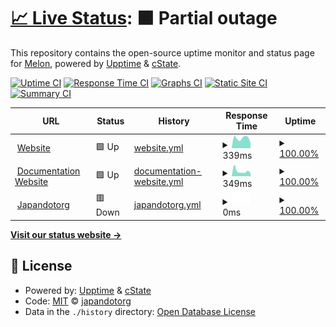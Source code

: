 # [📈 Live Status](https://upptime.github.io/upptime): <!--live status--> **🟧 Partial outage**

This repository contains the open-source uptime monitor and status page for [Melon](https://botmelon.vercel.app), powered by [Upptime](https://github.com/upptime/upptime) & [cState](https://github.com/cstate/cstate).

[![Uptime CI](https://github.com/japandotorg/melon-status/workflows/Uptime%20CI/badge.svg)](https://github.com/japandotorg/melon-status/actions?query=workflow%3A%22Uptime+CI%22)
[![Response Time CI](https://github.com/japandotorg/melon-status/workflows/Response%20Time%20CI/badge.svg)](https://github.com/japandotorg/melon-status/actions?query=workflow%3A%22Response+Time+CI%22)
[![Graphs CI](https://github.com/japandotorg/melon-status/workflows/Graphs%20CI/badge.svg)](https://github.com/japandotorg/melon-status/actions?query=workflow%3A%22Graphs+CI%22)
[![Static Site CI](https://github.com/japandotorg/melon-status/workflows/Static%20Site%20CI/badge.svg)](https://github.com/japandotorg/melon-status/actions?query=workflow%3A%22Static+Site+CI%22)
[![Summary CI](https://github.com/japandotorg/melon-status/workflows/Summary%20CI/badge.svg)](https://github.com/japandotorg/melon-status/actions?query=workflow%3A%22Summary+CI%22)

<!--start: status pages-->
<!-- This summary is generated by Upptime (https://github.com/upptime/upptime) -->
<!-- Do not edit this manually, your changes will be overwritten -->
<!-- prettier-ignore -->
| URL | Status | History | Response Time | Uptime |
| --- | ------ | ------- | ------------- | ------ |
| <img alt="" src="https://icons.duckduckgo.com/ip3/melonbot.io.ico" height="13"> [Website](https://melonbot.io) | 🟩 Up | [website.yml](https://github.com/japandotorg/Melon-Status/commits/HEAD/history/website.yml) | <details><summary><img alt="Response time graph" src="./graphs/website/response-time-week.png" height="20"> 339ms</summary><br><a href="https://status.melonbot.io/history/website"><img alt="Response time 254" src="https://img.shields.io/endpoint?url=https%3A%2F%2Fraw.githubusercontent.com%2Fjapandotorg%2FMelon-Status%2FHEAD%2Fapi%2Fwebsite%2Fresponse-time.json"></a><br><a href="https://status.melonbot.io/history/website"><img alt="24-hour response time 180" src="https://img.shields.io/endpoint?url=https%3A%2F%2Fraw.githubusercontent.com%2Fjapandotorg%2FMelon-Status%2FHEAD%2Fapi%2Fwebsite%2Fresponse-time-day.json"></a><br><a href="https://status.melonbot.io/history/website"><img alt="7-day response time 339" src="https://img.shields.io/endpoint?url=https%3A%2F%2Fraw.githubusercontent.com%2Fjapandotorg%2FMelon-Status%2FHEAD%2Fapi%2Fwebsite%2Fresponse-time-week.json"></a><br><a href="https://status.melonbot.io/history/website"><img alt="30-day response time 312" src="https://img.shields.io/endpoint?url=https%3A%2F%2Fraw.githubusercontent.com%2Fjapandotorg%2FMelon-Status%2FHEAD%2Fapi%2Fwebsite%2Fresponse-time-month.json"></a><br><a href="https://status.melonbot.io/history/website"><img alt="1-year response time 267" src="https://img.shields.io/endpoint?url=https%3A%2F%2Fraw.githubusercontent.com%2Fjapandotorg%2FMelon-Status%2FHEAD%2Fapi%2Fwebsite%2Fresponse-time-year.json"></a></details> | <details><summary><a href="https://status.melonbot.io/history/website">100.00%</a></summary><a href="https://status.melonbot.io/history/website"><img alt="All-time uptime 100.00%" src="https://img.shields.io/endpoint?url=https%3A%2F%2Fraw.githubusercontent.com%2Fjapandotorg%2FMelon-Status%2FHEAD%2Fapi%2Fwebsite%2Fuptime.json"></a><br><a href="https://status.melonbot.io/history/website"><img alt="24-hour uptime 100.00%" src="https://img.shields.io/endpoint?url=https%3A%2F%2Fraw.githubusercontent.com%2Fjapandotorg%2FMelon-Status%2FHEAD%2Fapi%2Fwebsite%2Fuptime-day.json"></a><br><a href="https://status.melonbot.io/history/website"><img alt="7-day uptime 100.00%" src="https://img.shields.io/endpoint?url=https%3A%2F%2Fraw.githubusercontent.com%2Fjapandotorg%2FMelon-Status%2FHEAD%2Fapi%2Fwebsite%2Fuptime-week.json"></a><br><a href="https://status.melonbot.io/history/website"><img alt="30-day uptime 100.00%" src="https://img.shields.io/endpoint?url=https%3A%2F%2Fraw.githubusercontent.com%2Fjapandotorg%2FMelon-Status%2FHEAD%2Fapi%2Fwebsite%2Fuptime-month.json"></a><br><a href="https://status.melonbot.io/history/website"><img alt="1-year uptime 100.00%" src="https://img.shields.io/endpoint?url=https%3A%2F%2Fraw.githubusercontent.com%2Fjapandotorg%2FMelon-Status%2FHEAD%2Fapi%2Fwebsite%2Fuptime-year.json"></a></details>
| <img alt="" src="https://icons.duckduckgo.com/ip3/guide.melonbot.io.ico" height="13"> [Documentation Website](https://guide.melonbot.io) | 🟩 Up | [documentation-website.yml](https://github.com/japandotorg/Melon-Status/commits/HEAD/history/documentation-website.yml) | <details><summary><img alt="Response time graph" src="./graphs/documentation-website/response-time-week.png" height="20"> 349ms</summary><br><a href="https://status.melonbot.io/history/documentation-website"><img alt="Response time 352" src="https://img.shields.io/endpoint?url=https%3A%2F%2Fraw.githubusercontent.com%2Fjapandotorg%2FMelon-Status%2FHEAD%2Fapi%2Fdocumentation-website%2Fresponse-time.json"></a><br><a href="https://status.melonbot.io/history/documentation-website"><img alt="24-hour response time 224" src="https://img.shields.io/endpoint?url=https%3A%2F%2Fraw.githubusercontent.com%2Fjapandotorg%2FMelon-Status%2FHEAD%2Fapi%2Fdocumentation-website%2Fresponse-time-day.json"></a><br><a href="https://status.melonbot.io/history/documentation-website"><img alt="7-day response time 349" src="https://img.shields.io/endpoint?url=https%3A%2F%2Fraw.githubusercontent.com%2Fjapandotorg%2FMelon-Status%2FHEAD%2Fapi%2Fdocumentation-website%2Fresponse-time-week.json"></a><br><a href="https://status.melonbot.io/history/documentation-website"><img alt="30-day response time 313" src="https://img.shields.io/endpoint?url=https%3A%2F%2Fraw.githubusercontent.com%2Fjapandotorg%2FMelon-Status%2FHEAD%2Fapi%2Fdocumentation-website%2Fresponse-time-month.json"></a><br><a href="https://status.melonbot.io/history/documentation-website"><img alt="1-year response time 357" src="https://img.shields.io/endpoint?url=https%3A%2F%2Fraw.githubusercontent.com%2Fjapandotorg%2FMelon-Status%2FHEAD%2Fapi%2Fdocumentation-website%2Fresponse-time-year.json"></a></details> | <details><summary><a href="https://status.melonbot.io/history/documentation-website">100.00%</a></summary><a href="https://status.melonbot.io/history/documentation-website"><img alt="All-time uptime 99.99%" src="https://img.shields.io/endpoint?url=https%3A%2F%2Fraw.githubusercontent.com%2Fjapandotorg%2FMelon-Status%2FHEAD%2Fapi%2Fdocumentation-website%2Fuptime.json"></a><br><a href="https://status.melonbot.io/history/documentation-website"><img alt="24-hour uptime 100.00%" src="https://img.shields.io/endpoint?url=https%3A%2F%2Fraw.githubusercontent.com%2Fjapandotorg%2FMelon-Status%2FHEAD%2Fapi%2Fdocumentation-website%2Fuptime-day.json"></a><br><a href="https://status.melonbot.io/history/documentation-website"><img alt="7-day uptime 100.00%" src="https://img.shields.io/endpoint?url=https%3A%2F%2Fraw.githubusercontent.com%2Fjapandotorg%2FMelon-Status%2FHEAD%2Fapi%2Fdocumentation-website%2Fuptime-week.json"></a><br><a href="https://status.melonbot.io/history/documentation-website"><img alt="30-day uptime 100.00%" src="https://img.shields.io/endpoint?url=https%3A%2F%2Fraw.githubusercontent.com%2Fjapandotorg%2FMelon-Status%2FHEAD%2Fapi%2Fdocumentation-website%2Fuptime-month.json"></a><br><a href="https://status.melonbot.io/history/documentation-website"><img alt="1-year uptime 100.00%" src="https://img.shields.io/endpoint?url=https%3A%2F%2Fraw.githubusercontent.com%2Fjapandotorg%2FMelon-Status%2FHEAD%2Fapi%2Fdocumentation-website%2Fuptime-year.json"></a></details>
| <img alt="" src="https://icons.duckduckgo.com/ip3/japandotorg.me.ico" height="13"> [Japandotorg](https://japandotorg.me) | 🟥 Down | [japandotorg.yml](https://github.com/japandotorg/Melon-Status/commits/HEAD/history/japandotorg.yml) | <details><summary><img alt="Response time graph" src="./graphs/japandotorg/response-time-week.png" height="20"> 0ms</summary><br><a href="https://status.melonbot.io/history/japandotorg"><img alt="Response time 262" src="https://img.shields.io/endpoint?url=https%3A%2F%2Fraw.githubusercontent.com%2Fjapandotorg%2FMelon-Status%2FHEAD%2Fapi%2Fjapandotorg%2Fresponse-time.json"></a><br><a href="https://status.melonbot.io/history/japandotorg"><img alt="24-hour response time 0" src="https://img.shields.io/endpoint?url=https%3A%2F%2Fraw.githubusercontent.com%2Fjapandotorg%2FMelon-Status%2FHEAD%2Fapi%2Fjapandotorg%2Fresponse-time-day.json"></a><br><a href="https://status.melonbot.io/history/japandotorg"><img alt="7-day response time 0" src="https://img.shields.io/endpoint?url=https%3A%2F%2Fraw.githubusercontent.com%2Fjapandotorg%2FMelon-Status%2FHEAD%2Fapi%2Fjapandotorg%2Fresponse-time-week.json"></a><br><a href="https://status.melonbot.io/history/japandotorg"><img alt="30-day response time 0" src="https://img.shields.io/endpoint?url=https%3A%2F%2Fraw.githubusercontent.com%2Fjapandotorg%2FMelon-Status%2FHEAD%2Fapi%2Fjapandotorg%2Fresponse-time-month.json"></a><br><a href="https://status.melonbot.io/history/japandotorg"><img alt="1-year response time 362" src="https://img.shields.io/endpoint?url=https%3A%2F%2Fraw.githubusercontent.com%2Fjapandotorg%2FMelon-Status%2FHEAD%2Fapi%2Fjapandotorg%2Fresponse-time-year.json"></a></details> | <details><summary><a href="https://status.melonbot.io/history/japandotorg">100.00%</a></summary><a href="https://status.melonbot.io/history/japandotorg"><img alt="All-time uptime 93.98%" src="https://img.shields.io/endpoint?url=https%3A%2F%2Fraw.githubusercontent.com%2Fjapandotorg%2FMelon-Status%2FHEAD%2Fapi%2Fjapandotorg%2Fuptime.json"></a><br><a href="https://status.melonbot.io/history/japandotorg"><img alt="24-hour uptime 100.00%" src="https://img.shields.io/endpoint?url=https%3A%2F%2Fraw.githubusercontent.com%2Fjapandotorg%2FMelon-Status%2FHEAD%2Fapi%2Fjapandotorg%2Fuptime-day.json"></a><br><a href="https://status.melonbot.io/history/japandotorg"><img alt="7-day uptime 100.00%" src="https://img.shields.io/endpoint?url=https%3A%2F%2Fraw.githubusercontent.com%2Fjapandotorg%2FMelon-Status%2FHEAD%2Fapi%2Fjapandotorg%2Fuptime-week.json"></a><br><a href="https://status.melonbot.io/history/japandotorg"><img alt="30-day uptime 100.00%" src="https://img.shields.io/endpoint?url=https%3A%2F%2Fraw.githubusercontent.com%2Fjapandotorg%2FMelon-Status%2FHEAD%2Fapi%2Fjapandotorg%2Fuptime-month.json"></a><br><a href="https://status.melonbot.io/history/japandotorg"><img alt="1-year uptime 92.53%" src="https://img.shields.io/endpoint?url=https%3A%2F%2Fraw.githubusercontent.com%2Fjapandotorg%2FMelon-Status%2FHEAD%2Fapi%2Fjapandotorg%2Fuptime-year.json"></a></details>

<!--end: status pages-->

[**Visit our status website →**](https://upptime.github.io/upptime)

## 📄 License

- Powered by: [Upptime](https://github.com/upptime/upptime) & [cState](https://github.com/cstate/cstate)
- Code: [MIT](./LICENSE) © [japandotorg](https://japandotorg.me)
- Data in the `./history` directory: [Open Database License](https://opendatacommons.org/licenses/odbl/1-0/)
